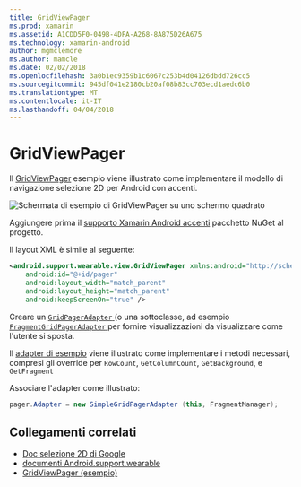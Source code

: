 ```yaml
---
title: GridViewPager
ms.prod: xamarin
ms.assetid: A1CDD5F0-049B-4DFA-A268-8A875D26A675
ms.technology: xamarin-android
author: mgmclemore
ms.author: mamcle
ms.date: 02/02/2018
ms.openlocfilehash: 3a0b1ec9359b1c6067c253b4d04126dbdd726cc5
ms.sourcegitcommit: 945df041e2180cb20af08b83cc703ecd1aedc6b0
ms.translationtype: MT
ms.contentlocale: it-IT
ms.lasthandoff: 04/04/2018
---
```

# <a name="gridviewpager"></a>GridViewPager

Il [GridViewPager](https://developer.xamarin.com/samples/GridViewPager/) esempio viene illustrato come implementare il modello di navigazione selezione 2D per Android con accenti.

![Schermata di esempio di GridViewPager su uno schermo quadrato](gridviewpager-images/gridviewpager.png)

Aggiungere prima il [supporto Xamarin Android accenti](http://www.nuget.org/packages/Xamarin.Android.Wear/) pacchetto NuGet al progetto.

Il layout XML è simile al seguente:

```xml
<android.support.wearable.view.GridViewPager xmlns:android="http://schemas.android.com/apk/res/android"
    android:id="@+id/pager"
    android:layout_width="match_parent"
    android:layout_height="match_parent"
    android:keepScreenOn="true" />
```

Creare un [ `GridPagerAdapter` ](http://developer.android.com/reference/android/support/wearable/view/GridPagerAdapter.html) (o una sottoclasse, ad esempio [ `FragmentGridPagerAdapter` ](http://developer.android.com/reference/android/support/wearable/view/FragmentGridPagerAdapter.html) per fornire visualizzazioni da visualizzare come l'utente si sposta.

Il [adapter di esempio](https://github.com/xamarin/monodroid-samples/blob/master/wear/GridViewPager/GridViewPager/SimpleGridPagerAdapter.cs) viene illustrato come implementare i metodi necessari, compresi gli override per `RowCount`, `GetColumnCount`, `GetBackground`, e `GetFragment`

Associare l'adapter come illustrato:

```csharp
pager.Adapter = new SimpleGridPagerAdapter (this, FragmentManager);
```



## <a name="related-links"></a>Collegamenti correlati

- [Doc selezione 2D di Google](https://developer.android.com/training/wearables/ui/2d-picker.html)
- [documenti Android.support.wearable](https://developer.android.com/reference/android/support/wearable/view/package-summary.html)
- [GridViewPager (esempio)](https://developer.xamarin.com/samples/GridViewPager/)
